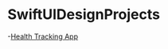 # SwiftUIDesignProjects
-[Health Tracking App](https://github.com/CevatUygur/SwiftUIDesignProjects/tree/main/HealthTrackingApp)
